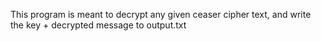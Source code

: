 This program is meant to decrypt any given ceaser cipher text, and write the key + decrypted message to output.txt
